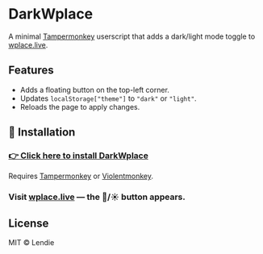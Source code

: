 # DarkWplace

A minimal [Tampermonkey](https://tampermonkey.net/) userscript that adds a dark/light mode toggle to [wplace.live](https://wplace.live).

## Features
- Adds a floating button on the top-left corner.
- Updates `localStorage["theme"]` to `"dark"` or `"light"`.
- Reloads the page to apply changes.

## 🧩 Installation
### [👉 Click here to install DarkWplace](https://github.com/Lendie-dev/DarkWPlace/raw/main/dark-wplace.user.js)
Requires [Tampermonkey](https://www.tampermonkey.net/) or [Violentmonkey](https://violentmonkey.github.io/).

### Visit [wplace.live](https://wplace.live) — the 🌙/☀️ button appears.

## License
MIT © Lendie